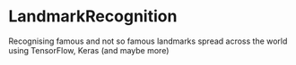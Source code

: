# LandmarkRecognition
Recognising famous and not so famous landmarks spread across the world using TensorFlow, Keras (and maybe more)
